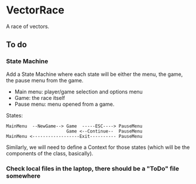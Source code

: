 # VectorRace
A race of vectors.

## To do
### State Machine
Add a State Machine where each state will be either the menu, the game, the pause menu from the game.
- Main menu: player/game selection and options menu
- Game: the race itself
- Pause menu: menu opened from a game.

States: 
```
MainMenu  --NewGame--> Game  -----ESC----> PauseMenu
                       Game <--Continue--  PauseMenu
MainMenu <------------------Exit---------- PauseMenu
```

Similarly, we will need to define a Context for those states (which will be the components of the class, basically).

### Check local files in the laptop, there should be a "ToDo" file somewhere
